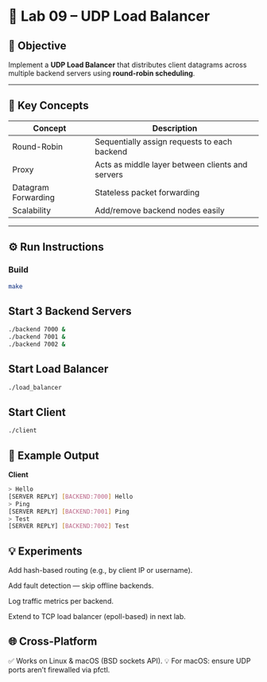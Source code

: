 # 🧪 Lab 09 – UDP Load Balancer

## 🎯 Objective
Implement a **UDP Load Balancer** that distributes client datagrams across multiple backend servers using **round-robin scheduling**.

---

## 🧠 Key Concepts
| Concept | Description |
|----------|--------------|
| Round-Robin | Sequentially assign requests to each backend |
| Proxy | Acts as middle layer between clients and servers |
| Datagram Forwarding | Stateless packet forwarding |
| Scalability | Add/remove backend nodes easily |

---

## ⚙️ Run Instructions

### Build
```bash
make
```

## Start 3 Backend Servers

```bash
./backend 7000 &
./backend 7001 &
./backend 7002 &
```

## Start Load Balancer

```bash
./load_balancer
```

## Start Client

```bash
./client
```

## 🧩 Example Output

**Client**

```bash
> Hello
[SERVER REPLY] [BACKEND:7000] Hello
> Ping
[SERVER REPLY] [BACKEND:7001] Ping
> Test
[SERVER REPLY] [BACKEND:7002] Test
```

## 💡 Experiments

Add hash-based routing (e.g., by client IP or username).

Add fault detection — skip offline backends.

Log traffic metrics per backend.

Extend to TCP load balancer (epoll-based) in next lab.


## 🌐 Cross-Platform

✅ Works on Linux & macOS (BSD sockets API).
💡 For macOS: ensure UDP ports aren’t firewalled via pfctl.


